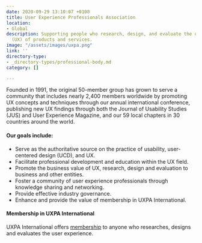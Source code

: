 ```yaml
---
date: 2020-09-29 13:10:07 +0100
title: User Experience Professionals Association
location:
- Global
description: Supporting people who research, design, and evaluate the user experience
  (UX) of products and services.
image: "/assets/images/uxpa.png"
link: ''
directory-type:
- _directory-types/professional-body.md
category: []

---
```

Founded in 1991, the original 50-member group has grown to serve a community that includes nearly 2,400 members worldwide by promoting UX concepts and techniques through our annual international conference, publishing new UX findings through both the Journal of Usability Studies (JUS) and User Experience Magazine, and our 59 local chapters in 30 countries around the world.

#### Our goals include:

* Serve as the authoritative source on the practice of usability, user-centered design (UCD), and UX.
* Facilitate professional development and education within the UX field.
* Promote the business value of UX, research, design and evaluation to business and other entities.
* Foster a community of user experience professionals through knowledge sharing and networking.
* Provide effective industry governance.
* Enhance and provide the value of membership in UXPA International.

#### Membership in UXPA International

UXPA International offers [membership](https://uxpa.org/membership-comparison) to anyone who researches, designs and evaluates the user experience.